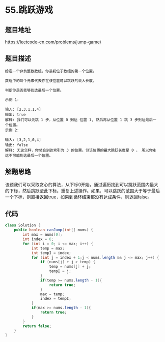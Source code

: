 # 55.跳跃游戏

## 题目地址

<https://leetcode-cn.com/problems/jump-game/>

## 题目描述

    给定一个非负整数数组，你最初位于数组的第一个位置。

    数组中的每个元素代表你在该位置可以跳跃的最大长度。

    判断你是否能够到达最后一个位置。

    示例 1:

    输入: [2,3,1,1,4]
    输出: true
    解释: 我们可以先跳 1 步，从位置 0 到达 位置 1, 然后再从位置 1 跳 3 步到达最后一个位置。
    示例 2:

    输入: [3,2,1,0,4]
    输出: false
    解释: 无论怎样，你总会到达索引为 3 的位置。但该位置的最大跳跃长度是 0 ， 所以你永远不可能到达最后一个位置。

## 解题思路

该题我们可以采取贪心的算法，从下标0开始，通过遍历找到可以跳跃范围内最大的下标，然后跳跃至此下标，重复上述操作。如果，可以跳跃的范围大于等于最后一个下标，则直接返回true，如果到循环结束都没有达成条件，则返回false。

## 代码

```java
class Solution {
    public boolean canJump(int[] nums) {
        int max = nums[0];
        int index = 0;
        for (int i = 0; i <= max; i++) {
            int temp = max;
            int tempI = index;
            for (int j = index + 1;j < nums.length && j <= max; j++) {
                if (nums[j] + j > temp) {
                    temp = nums[j] + j;
                    tempI = j;
                }
                if(temp >= nums.length - 1){
                    return true;
                }
                max = temp;
                index = tempI;
            }
            if(max >= nums.length - 1){
                return true;
            }
        }
        return false;
    }
}
```